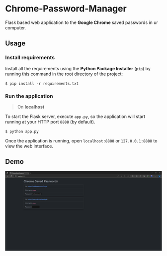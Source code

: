 # Chrome-Password-Manager
Flask based web application to the **Google Chrome** saved passwords in ur computer.

## Usage

### Install requirements
Install all the requirements using the **Python Package Installer** (`pip`) by running this command in the root directory of the project:
```
$ pip install -r requirements.txt
```

### Run the application
> On **localhost**

To start the Flask server, execute `app.py`, so the application will start running at your HTTP port `8888` (by default).
```
$ python app.py
```

Once the application is running, open `localhost:8888` or `127.0.0.1:8888` to view the web interface.

## Demo
![Demo](./img/demo.png)